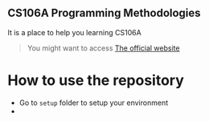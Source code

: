 CS106A Programming Methodologies
---
It is a place to help you learning CS106A
> You might want to access [The official website](https://web.stanford.edu/class/cs106a/)


# How to use the repository
- Go to `setup` folder to setup your environment
- 
